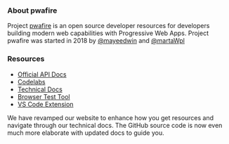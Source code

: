 ### About pwafire

Project [pwafire](https://pwafire.org/) is an open source developer resources for developers building modern web capabilities with Progressive Web Apps. Project pwafire was started in 2018 by [@mayeedwin](https://github.com/mayeedwin) and [@martaWpl](https://github.com/martaWpl)

### Resources

- [ Official API Docs](https://docs.pwafire.org/get-started)
- [Codelabs ](https://pwafire.org/developer/codelabs/)
- [Technical Docs](https://pwafire.org/developer/)
- [Browser Test Tool](https://pwafire.org/developer/tools/browser-test/)
- [VS Code Extension](https://marketplace.visualstudio.com/items?itemName=mayeedwin.vscode-pwa)

We have revamped our website to enhance how you get resources and navigate through our technical docs. The GitHub source code is now even much more elaborate with updated docs to guide you.
